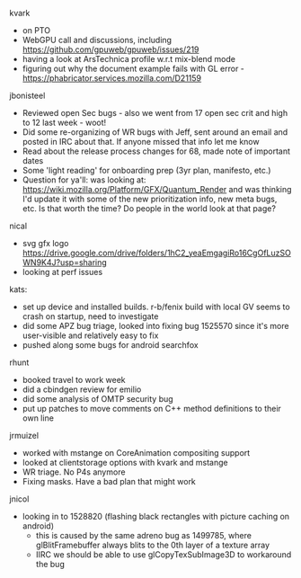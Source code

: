 kvark
  * on PTO
  * WebGPU call and discussions, including https://github.com/gpuweb/gpuweb/issues/219
  * having a look at ArsTechnica profile w.r.t mix-blend mode
  * figuring out why the document example fails with GL error - https://phabricator.services.mozilla.com/D21159

jbonisteel
  * Reviewed open Sec bugs - also we went from 17 open sec crit and high to 12 last week - woot!
  * Did some re-organizing of WR bugs with Jeff, sent around an email and posted in IRC about that. If anyone missed that info let me know
  * Read about the release process changes for 68, made note of important dates 
  * Some 'light reading' for onboarding prep (3yr plan, manifesto, etc.)
  * Question for ya'll: was looking at: https://wiki.mozilla.org/Platform/GFX/Quantum_Render and was thinking I'd update it with some of the new prioritization info, new meta bugs, etc. Is that worth the time? Do people in the world look at that page? 

nical
  * svg gfx logo https://drive.google.com/drive/folders/1hC2_yeaEmgagiRo16CgOfLuzSOWN9K4J?usp=sharing
  * looking at perf issues

kats:
  * set up device and installed builds. r-b/fenix build with local GV seems to crash on startup, need to investigate
  * did some APZ bug triage, looked into fixing bug 1525570 since it's more user-visible and relatively easy to fix
  * pushed along some bugs for android searchfox

rhunt
  * booked travel to work week
  * did a cbindgen review for emilio
  * did some analysis of OMTP security bug
  * put up patches to move comments on C++ method definitions to their own line

jrmuizel
  * worked with mstange on CoreAnimation compositing support
  * looked at clientstorage options with kvark and mstange
  * WR triage. No P4s anymore
  * Fixing masks. Have a bad plan that might work

jnicol
  * looking in to 1528820 (flashing black rectangles with picture caching on android)
    * this is caused by the same adreno bug as 1499785, where glBlitFramebuffer always blits to the 0th layer of a texture array
    * IIRC we should be able to use glCopyTexSubImage3D to workaround the bug
